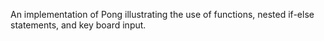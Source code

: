 An implementation of Pong illustrating the use of functions, nested if-else statements, and key board input.
